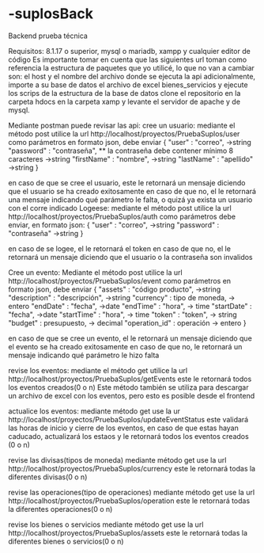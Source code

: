 # -suplosBack
Backend prueba técnica

Requisitos: 8.1.17 o superior, mysql o mariadb, xampp y cualquier editor de código 
Es importante tomar en cuenta que las siguientes url toman como referencia la estructura de paquetes que yo utilicé,
lo que no van a cambiar son: 
el host y el nombre del archivo donde se ejecuta la api
adicionalmente, importe a su base de datos el archivo de excel bienes_servicios
y ejecute los scrips de la estructura de la base de datos
clone el repositorio en la carpeta hdocs en la carpeta xamp y levante el servidor de apache y de mysql. 

Mediante postman puede revisar las api: 
cree un usuario: 
mediante el método post utilice la url http://localhost/proyectos/PruebaSuplos/user
como parámetros en formato json, debe enviar 
{
    "user" : "correo", ->string
    "password" : "contraseña", ** la contraseña debe contener mínimo 8 caracteres ->string
    "firstName" : "nombre", ->string
    "lastName" : "apellido" ->string
}

en caso de que se cree el usuario, este le retornará un mensaje diciendo que el usuario se ha creado exitosamente
en caso de que no, el le retornará una mensaje indicando qué parámetro le falta, o quizá ya exista un usuario con el corre indicado
Logeese:
mediante el método post utilice la url http://localhost/proyectos/PruebaSuplos/auth
como parámetros debe enviar, en formato json:
{
    "user" : "correo", ->string
    "password" : "contraseña" ->string
}

en caso de se logee, el le retornará el token
en caso de que no, el le retornará un mensaje diciendo que el usuario o la contraseña son invalidos

Cree un evento: 
Mediante el método post utilice la url http://localhost/proyectos/PruebaSuplos/event
como parámetros en formato json, debe enviar 
{
    "assets" : "código producto", ->string
    "description" : "descripción", ->string
    "currency" : tipo de moneda, -> entero
    "endDate" : "fecha", ->date
    "endTime" : "hora", -> time
    "startDate" :  "fecha", ->date
    "startTime" : "hora", -> time
    "token" : "token", -> string
    "budget" : presupuesto, -> decimal 
    "operation_id" : operación -> entero
}

en caso de que se cree un evento, el le retornará un mensaje diciendo que el evento se ha creado exitosamente
en caso de que no, le retornará un mensaje indicando qué parámetro le hizo falta

revise los eventos: 
mediante el método get utilice la url http://localhost/proyectos/PruebaSuplos/getEvents
este le retornará todos los eventos creados(0 o n)
Este método también se utiliza para descargar un archivo de excel con los eventos, pero esto es posible desde el frontend 

actualice los eventos: 
mediante método get use la ur http://localhost/proyectos/PruebaSuplos/updateEventStatus
este validará las horas de inicio y cierre de los eventos, en caso de que estas hayan caducado, actualizará los estaos
y le retornará todos los eventos creados (0 o n)

revise las divisas(tipos de moneda) 
mediante método get use la url http://localhost/proyectos/PruebaSuplos/currency
este le retornará todas la diferentes divisas(0 o n)

revise las operaciones(tipo de operaciones)
mediante método get use la url http://localhost/proyectos/PruebaSuplos/operation
este le retornará todas la diferentes operaciones(0 o n)

revise los bienes o servicios
mediante método get use la url http://localhost/proyectos/PruebaSuplos/assets
este le retornará todas la diferentes bienes o servicios(0 o n)
